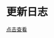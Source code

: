 # 更新日志

[点击查看](https://ext.dcloud.net.cn/plugin?id=5043&update_log)
<!--
<admin-doc-update></admin-doc-update>
-->


